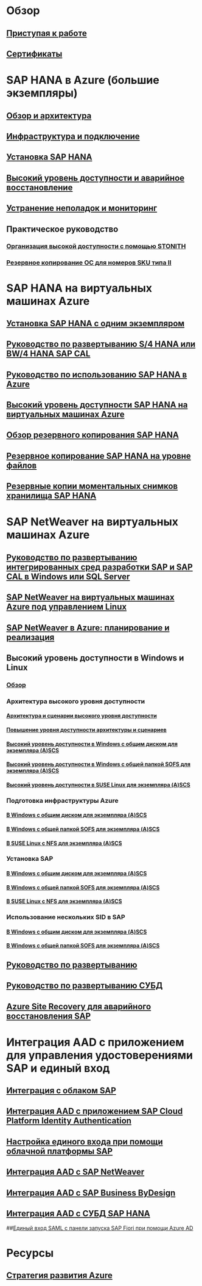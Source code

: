# Обзор
## [Приступая к работе](get-started.md)
## [Сертификаты](sap-certifications.md)
# SAP HANA в Azure (большие экземпляры)
## [Обзор и архитектура](hana-overview-architecture.md)
## [Инфраструктура и подключение](hana-overview-infrastructure-connectivity.md)
## [Установка SAP HANA](hana-installation.md)
## [Высокий уровень доступности и аварийное восстановление](hana-overview-high-availability-disaster-recovery.md)
## [Устранение неполадок и мониторинг](troubleshooting-monitoring.md)
## Практическое руководство
### [Организация высокой доступности с помощью STONITH](ha-setup-with-stonith.md)
### [Резервное копирование ОС для номеров SKU типа II](os-backup-type-ii-skus.md)
# SAP HANA на виртуальных машинах Azure
## [Установка SAP HANA с одним экземпляром](hana-get-started.md)
## [Руководство по развертыванию S/4 HANA или BW/4 HANA SAP CAL](cal-s4h.md)
## [Руководство по использованию SAP HANA в Azure](hana-vm-operations.md)
## [Высокий уровень доступности SAP HANA на виртуальных машинах Azure](sap-hana-high-availability.md)
## [Обзор резервного копирования SAP HANA](sap-hana-backup-guide.md)
## [Резервное копирование SAP HANA на уровне файлов](sap-hana-backup-file-level.md)
## [Резервные копии моментальных снимков хранилища SAP HANA](sap-hana-backup-storage-snapshots.md)
# SAP NetWeaver на виртуальных машинах Azure
## [Руководство по развертыванию интегрированных сред разработки SAP и SAP CAL в Windows или SQL Server](cal-ides-erp6-erp7-sp3-sql.md)
## [SAP NetWeaver на виртуальных машинах Azure под управлением Linux](suse-quickstart.md)
## [SAP NetWeaver в Azure: планирование и реализация](planning-guide.md)
## Высокий уровень доступности в Windows и Linux
### [Обзор](sap-high-availability-guide-start.md)
### Архитектура высокого уровня доступности
#### [Архитектура и сценарии высокого уровня доступности](sap-high-availability-architecture-scenarios.md)
#### [Повышение уровня доступности архитектуры и сценариев](sap-higher-availability-architecture-scenarios.md)
#### [Высокий уровень доступности в Windows с общим диском для экземпляра (A)SCS](sap-high-availability-guide-wsfc-shared-disk.md)
#### [Высокий уровень доступности в Windows с общей папкой SOFS для экземпляра (A)SCS](sap-high-availability-guide-wsfc-file-share.md)
#### [Высокий уровень доступности в SUSE Linux для экземпляра (A)SCS](high-availability-guide-suse.md)
### Подготовка инфраструктуры Azure
#### [В Windows с общим диском для экземпляра (A)SCS](sap-high-availability-infrastructure-wsfc-shared-disk.md)
#### [В Windows с общей папкой SOFS для экземпляра (A)SCS](sap-high-availability-infrastructure-wsfc-file-share.md)
#### [В SUSE Linux с NFS для экземпляра (A)SCS](high-availability-guide-suse.md)
### Установка SAP
#### [В Windows с общим диском для экземпляра (A)SCS](sap-high-availability-installation-wsfc-shared-disk.md)
#### [В Windows с общей папкой SOFS для экземпляра (A)SCS](sap-high-availability-installation-wsfc-file-share.md)
#### [В SUSE Linux с NFS для экземпляра (A)SCS](high-availability-guide-suse.md)
### Использование нескольких SID в SAP
#### [В Windows с общим диском для экземпляра (A)SCS](sap-ascs-ha-multi-sid-wsfc-shared-disk.md)
#### [В Windows с общей папкой SOFS для экземпляра (A)SCS](sap-ascs-ha-multi-sid-wsfc-file-share.md)
## [Руководство по развертыванию](deployment-guide.md)
## [Руководство по развертыванию СУБД](dbms-guide.md)
## [Azure Site Recovery для аварийного восстановления SAP](../../../site-recovery/site-recovery-workload.md#protect-sap)
# Интеграция AAD с приложением для управления удостоверениями SAP и единый вход
## [Интеграция с облаком SAP](../../../active-directory/active-directory-saas-sap-customer-cloud-tutorial.md?toc=%2fazure%2fvirtual-machines%2fworkloads%2fsap%2ftoc.json)
## [Интеграция AAD с приложением SAP Cloud Platform Identity Authentication](../../../active-directory/active-directory-saas-sap-hana-cloud-platform-identity-authentication-tutorial.md?toc=%2fazure%2fvirtual-machines%2fworkloads%2fsap%2ftoc.json)
## [Настройка единого входа при помощи облачной платформы SAP](../../../active-directory/active-directory-saas-sap-hana-cloud-platform-tutorial.md?toc=%2fazure%2fvirtual-machines%2fworkloads%2fsap%2ftoc.json)
## [Интеграция AAD с SAP NetWeaver](../../../active-directory/active-directory-saas-sap-netweaver-tutorial.md?toc=%2fazure%2fvirtual-machines%2fworkloads%2fsap%2ftoc.json)
## [Интеграция AAD с SAP Business ByDesign](../../../active-directory/active-directory-saas-sapbusinessbydesign-tutorial.md?toc=%2fazure%2fvirtual-machines%2fworkloads%2fsap%2ftoc.json)
## [Интеграция AAD с СУБД SAP HANA](../../../active-directory/active-directory-saas-saphana-tutorial.md?toc=%2fazure%2fvirtual-machines%2fworkloads%2fsap%2ftoc.json)
##[Единый вход SAML с панели запуска SAP Fiori при помощи Azure AD](https://blogs.sap.com/2017/02/20/your-s4hana-environment-part-7-fiori-launchpad-saml-single-sing-on-with-azure-ad)
# Ресурсы
## [Стратегия развития Azure](https://azure.microsoft.com/roadmap/)
